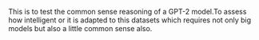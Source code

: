 This is to test the common sense reasoning of a GPT-2 model.To assess how intelligent or it is adapted to this datasets which requires not only big models but also a little common sense also.